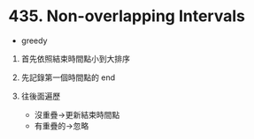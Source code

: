 # 435. Non-overlapping Intervals

+ greedy

1.  首先依照結束時間點小到大排序
1. 先記錄第一個時間點的 end

2. 往後面遍歷

   + 沒重疊->更新結束時間點
   + 有重疊的->忽略

